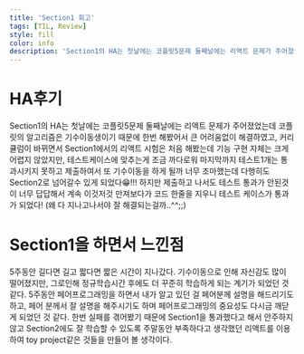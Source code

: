 ```yaml
---
title: 'Section1 회고'
tags: [TIL, Review]
style: fill
color: info
description: 'Section1의 HA는 첫날에는 코플릿5문제 둘째날에는 리액트 문제가 주어졌었는데 코플릿의 알고리즘은 기수이동생이기 때문에 한번 해봤어서 큰 어려움없이 해결하였고, 커리큘럼이 바뀌면서 Section1에서의 리액트 시험은 처음 해봤는데 기능 구현 자체는 크게 어렵지 않았지만, 테스트케이스에 맞추는게 조금 까다로워 마지막까지...'
---
```


# HA후기

Section1의 HA는 첫날에는 코플릿5문제 둘째날에는 리액트 문제가 주어졌었는데 코플릿의 알고리즘은 기수이동생이기 때문에 한번 해봤어서 큰 어려움없이 해결하였고, 커리큘럼이 바뀌면서 Section1에서의 리액트 시험은 처음 해봤는데 기능 구현 자체는 크게 어렵지 않았지만, 테스트케이스에 맞추는게 조금 까다로워 마지막까지 테스트1개는 통과시키지 못하고 제출하여서 또 기수이동을 하게 될까 너무 조마했는데 다행히도 Section2로 넘어갈수 있게 되었다😁!!!
하지만 제출하고 나서도 테스트 통과가 안된것이 너무 답답해서 계속 이것저것 만져보다가 코드 한줄을 지우니 테스트 케이스가 통과가 되었다! (왜 다 지나고나서야 잘 해결되는걸까..^^;;)

# Section1을 하면서 느낀점

5주동안 길다면 길고 짧다면 짧은 시간이 지나갔다. 기수이동으로 인해 자신감도 많이 떨어졌지만, 그로인해 정규학습시간 후에도 더 꾸준히 학습하게 되는 계기가 되었던 것 같다. 5주동안 페어프로그래밍을 하면서 내가 알고 있던 걸 페어분께 설명을 해드리기도 하고, 페어 분께서 잘 설명을 해주시기도 하며 페어프로그래밍의 중요성도 다시금 깨닫게 되었던 것 같다.
한번 실패를 겪어봤기 때문에 Section1을 통과했다고 해서 안주하지 않고 Section2에도 잘 학습할 수 있도록 주말동안 부족하다고 생각했던 리액트를 이용하여 toy project같은 것들을 만들어 볼 생각이다.
